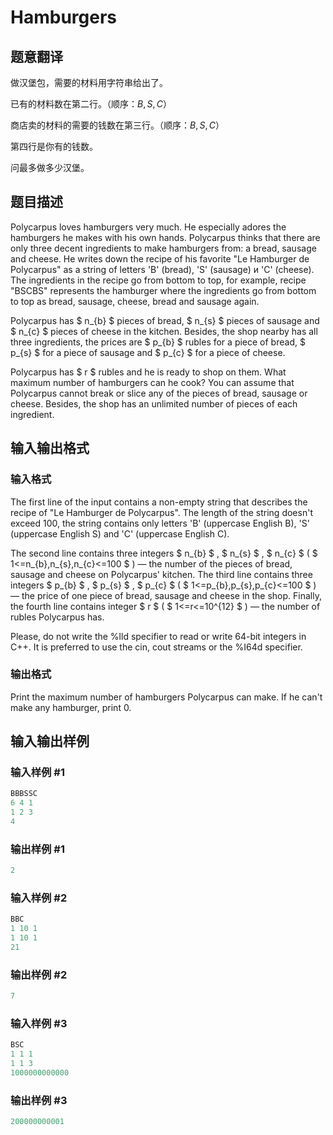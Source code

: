 # Hamburgers

## 题意翻译

做汉堡包，需要的材料用字符串给出了。

已有的材料数在第二行。（顺序：$B,S,C$）

商店卖的材料的需要的钱数在第三行。（顺序：$B,S,C$）

第四行是你有的钱数。

问最多做多少汉堡。

## 题目描述

Polycarpus loves hamburgers very much. He especially adores the hamburgers he makes with his own hands. Polycarpus thinks that there are only three decent ingredients to make hamburgers from: a bread, sausage and cheese. He writes down the recipe of his favorite "Le Hamburger de Polycarpus" as a string of letters 'B' (bread), 'S' (sausage) и 'C' (cheese). The ingredients in the recipe go from bottom to top, for example, recipe "ВSCBS" represents the hamburger where the ingredients go from bottom to top as bread, sausage, cheese, bread and sausage again.

Polycarpus has $ n_{b} $ pieces of bread, $ n_{s} $ pieces of sausage and $ n_{c} $ pieces of cheese in the kitchen. Besides, the shop nearby has all three ingredients, the prices are $ p_{b} $ rubles for a piece of bread, $ p_{s} $ for a piece of sausage and $ p_{c} $ for a piece of cheese.

Polycarpus has $ r $ rubles and he is ready to shop on them. What maximum number of hamburgers can he cook? You can assume that Polycarpus cannot break or slice any of the pieces of bread, sausage or cheese. Besides, the shop has an unlimited number of pieces of each ingredient.

## 输入输出格式

### 输入格式

The first line of the input contains a non-empty string that describes the recipe of "Le Hamburger de Polycarpus". The length of the string doesn't exceed 100, the string contains only letters 'B' (uppercase English B), 'S' (uppercase English S) and 'C' (uppercase English C).

The second line contains three integers $ n_{b} $ , $ n_{s} $ , $ n_{c} $ ( $ 1<=n_{b},n_{s},n_{c}<=100 $ ) — the number of the pieces of bread, sausage and cheese on Polycarpus' kitchen. The third line contains three integers $ p_{b} $ , $ p_{s} $ , $ p_{c} $ ( $ 1<=p_{b},p_{s},p_{c}<=100 $ ) — the price of one piece of bread, sausage and cheese in the shop. Finally, the fourth line contains integer $ r $ ( $ 1<=r<=10^{12} $ ) — the number of rubles Polycarpus has.

Please, do not write the %lld specifier to read or write 64-bit integers in С++. It is preferred to use the cin, cout streams or the %I64d specifier.

### 输出格式

Print the maximum number of hamburgers Polycarpus can make. If he can't make any hamburger, print 0.

## 输入输出样例

### 输入样例 #1

```cpp
BBBSSC
6 4 1
1 2 3
4

```
### 输出样例 #1

```cpp
2

```
### 输入样例 #2

```cpp
BBC
1 10 1
1 10 1
21

```
### 输出样例 #2

```cpp
7

```
### 输入样例 #3

```cpp
BSC
1 1 1
1 1 3
1000000000000

```
### 输出样例 #3

```cpp
200000000001

```
